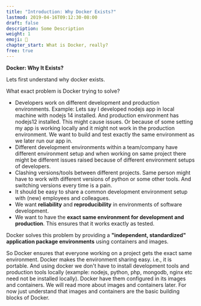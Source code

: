 ```yaml
---
title: "Introduction: Why Docker Exists?"
lastmod: 2019-04-16T09:12:30-08:00
draft: false
description: Some Description
weight: 1
emoji: 📜
chapter_start: What is Docker, really?
free: true
---
```


**Docker: Why It Exists?**

Lets first understand why docker exists.

What exact problem is Docker trying to solve?

- Developers work on different development and production environments.
Example: Lets say I developed nodejs app in local machine with nodejs 14 installed. And production environment has nodejs12 installed. This might cause issues. Or because of some setting my app is working locally and it might not work in the production environment.
We want to build and test exactly the same environment as we later run our app in.
- Different development environments within a team/company have different environment setup and when working on same project there might be different issues raised because of different environment setups of developers.
- Clashing versions/tools between different projects. Same person might have to work with different versions of python or some other tools. And switching versions every time is a pain.
- It should be easy to share a common development environment setup with (new) employees and colleagues.
- We want **reliability** and **reproducibility** in environments of software development.
- We want to have the **exact same environment for development and production**. This ensures that it works exactly as tested.

Docker solves this problem by providing a **"independent, standardized" application package environments** using containers and images.

So Docker ensures that everyone working on a project gets the exact same environment. Docker makes the environment sharing easy. i.e., it is portable. And using docker we don't have to install development tools and production tools locally (example: nodejs, python, php, mongodb, nginx etc need not be installed locally). Docker have them configured in its images and containers. We will read more about images and containers later. For now just understand that images and containers are the basic building blocks of Docker.